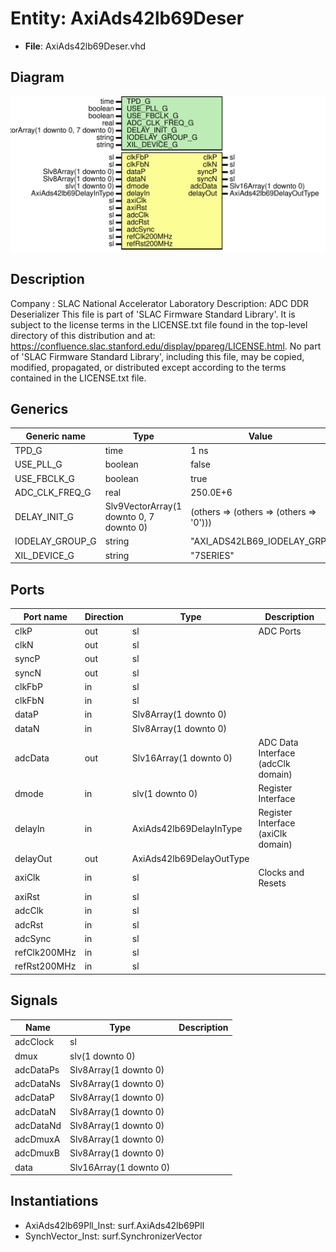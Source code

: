 # Entity: AxiAds42lb69Deser

- **File**: AxiAds42lb69Deser.vhd
## Diagram

![Diagram](AxiAds42lb69Deser.svg "Diagram")
## Description

Company    : SLAC National Accelerator Laboratory
Description: ADC DDR Deserializer
This file is part of 'SLAC Firmware Standard Library'.
It is subject to the license terms in the LICENSE.txt file found in the
top-level directory of this distribution and at:
   https://confluence.slac.stanford.edu/display/ppareg/LICENSE.html.
No part of 'SLAC Firmware Standard Library', including this file,
may be copied, modified, propagated, or distributed except according to
the terms contained in the LICENSE.txt file.
## Generics

| Generic name    | Type                                    | Value                                   | Description |
| --------------- | --------------------------------------- | --------------------------------------- | ----------- |
| TPD_G           | time                                    | 1 ns                                    |             |
| USE_PLL_G       | boolean                                 | false                                   |             |
| USE_FBCLK_G     | boolean                                 | true                                    |             |
| ADC_CLK_FREQ_G  | real                                    | 250.0E+6                                |             |
| DELAY_INIT_G    | Slv9VectorArray(1 downto 0, 7 downto 0) | (others => (others => (others => '0'))) |             |
| IODELAY_GROUP_G | string                                  | "AXI_ADS42LB69_IODELAY_GRP"             |             |
| XIL_DEVICE_G    | string                                  | "7SERIES"                               |             |
## Ports

| Port name    | Direction | Type                     | Description                        |
| ------------ | --------- | ------------------------ | ---------------------------------- |
| clkP         | out       | sl                       | ADC Ports                          |
| clkN         | out       | sl                       |                                    |
| syncP        | out       | sl                       |                                    |
| syncN        | out       | sl                       |                                    |
| clkFbP       | in        | sl                       |                                    |
| clkFbN       | in        | sl                       |                                    |
| dataP        | in        | Slv8Array(1 downto 0)    |                                    |
| dataN        | in        | Slv8Array(1 downto 0)    |                                    |
| adcData      | out       | Slv16Array(1 downto 0)   | ADC Data Interface (adcClk domain) |
| dmode        | in        | slv(1 downto 0)          | Register Interface                 |
| delayIn      | in        | AxiAds42lb69DelayInType  | Register Interface (axiClk domain) |
| delayOut     | out       | AxiAds42lb69DelayOutType |                                    |
| axiClk       | in        | sl                       | Clocks and Resets                  |
| axiRst       | in        | sl                       |                                    |
| adcClk       | in        | sl                       |                                    |
| adcRst       | in        | sl                       |                                    |
| adcSync      | in        | sl                       |                                    |
| refClk200MHz | in        | sl                       |                                    |
| refRst200MHz | in        | sl                       |                                    |
## Signals

| Name      | Type                   | Description |
| --------- | ---------------------- | ----------- |
| adcClock  | sl                     |             |
| dmux      | slv(1 downto 0)        |             |
| adcDataPs | Slv8Array(1 downto 0)  |             |
| adcDataNs | Slv8Array(1 downto 0)  |             |
| adcDataP  | Slv8Array(1 downto 0)  |             |
| adcDataN  | Slv8Array(1 downto 0)  |             |
| adcDataNd | Slv8Array(1 downto 0)  |             |
| adcDmuxA  | Slv8Array(1 downto 0)  |             |
| adcDmuxB  | Slv8Array(1 downto 0)  |             |
| data      | Slv16Array(1 downto 0) |             |
## Instantiations

- AxiAds42lb69Pll_Inst: surf.AxiAds42lb69Pll
- SynchVector_Inst: surf.SynchronizerVector
